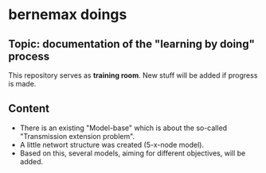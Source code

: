 # bernemax doings

## Topic: documentation of the "learning by doing" process

This repository serves as **training room**. 
New stuff will be added if progress is made.


## Content
* There is an existing "Model-base" which is about the so-called "Transmission extension problem".
* A little networt structure was created (5-x-node model).
* Based on this, several models, aiming for different objectives, will be added.






